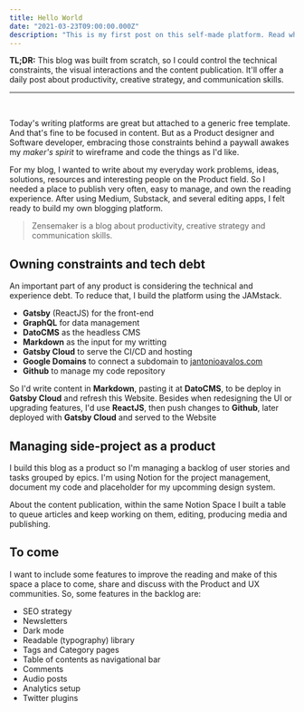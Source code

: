 ```yaml
---
title: Hello World
date: "2021-03-23T09:00:00.000Z"
description: "This is my first post on this self-made platform. Read what to expect on this publication and some details about how it was done."
---
```


**TL;DR:** This blog was built from scratch, so I could control the technical constraints, the visual interactions and the content publication. It'll offer a daily post about productivity, creative strategy, and communication skills.

---

<br />

Today's writing platforms are great but attached to a generic free template. And that's fine to be focused in content. But as a Product designer and Software developer, embracing those constraints behind a paywall awakes my _maker's spirit_ to wireframe and code the things as I'd like.

For my blog, I wanted to write about my everyday work problems, ideas, solutions, resources and interesting people on the Product field. So I needed a place to publish very often, easy to manage, and own the reading experience. After using Medium, Substack, and several editing apps, I felt ready to build my own blogging platform.

> Zensemaker is a blog about productivity, creative strategy and communication skills.

## Owning constraints and tech debt

An important part of any product is considering the technical and experience debt. To reduce that, I build the platform using the JAMstack.

- **Gatsby** (ReactJS) for the front-end
- **GraphQL** for data management
- **DatoCMS** as the headless CMS
- **Markdown** as the input for my writting
- **Gatsby Cloud** to serve the CI/CD and hosting
- **Google Domains** to connect a subdomain to [jantonioavalos.com](https://jantonioavalos.com)
- **Github** to manage my code repository

So I'd write content in **Markdown**, pasting it at **DatoCMS**, to be deploy in **Gatsby Cloud** and refresh this Website. Besides when redesigning the UI or upgrading features, I'd use **ReactJS**, then push changes to **Github**, later deployed with **Gatsby Cloud** and served to the Website

## Managing side-project as a product

I build this blog as a product so I'm managing a backlog of user stories and tasks grouped by epics. I'm using Notion for the project management, document my code and placeholder for my upcomming design system.

About the content publication, within the same Notion Space I built a table to queue articles and keep working on them, editing, producing media and publishing.

## To come

I want to include some features to improve the reading and make of this space a place to come, share and discuss with the Product and UX communities. So, some features in the backlog are:

- SEO strategy
- Newsletters
- Dark mode
- Readable (typography) library
- Tags and Category pages
- Table of contents as navigational bar
- Comments
- Audio posts
- Analytics setup
- Twitter plugins
